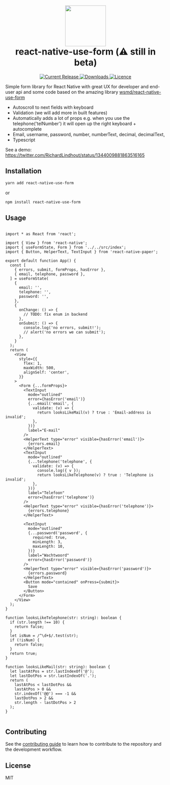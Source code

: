 
<h1 align="center">
  <img src="https://user-images.githubusercontent.com/6492229/120776507-9c7f1200-c524-11eb-905e-5ad46f2c2709.png" width="128">
  <br>
  react-native-use-form (⚠️ still in beta)
</h1>

<p align="center">
  <a href="https://www.npmjs.com/package/react-native-use-form">
    <img src="https://img.shields.io/npm/v/react-native-use-form.svg" alt="Current Release" />
  </a>
  <a href="https://www.npmjs.com/package/react-native-use-form">
    <img src="https://badgen.net/npm/dt/react-native-use-form" alt="Downloads" />
  </a>

  <a href="https://github.com/web-ridge/react-native-use-form/blob/master/LICENSE">
    <img src="https://img.shields.io/github/license/web-ridge/react-native-use-form.svg" alt="Licence">
  </a>
</p>

Simple form library for React Native with great UX for developer and end-user api and some code based on the amazing library [wsmd/react-native-use-form](https://github.com/wsmd/react-native-use-form)


- Autoscroll to next fields with keyboard
- Validation (we will add more in built features)
- Automatically adds a lot of props e.g. when you use the telephone('telNumber') it will open up the right keyboard + autocomplete
- Email, username, password, number, numberText, decimal, decimalText,
- Typescript

See a demo: https://twitter.com/RichardLindhout/status/1344009881863516165

## Installation

```sh
yarn add react-native-use-form
```
or
```sh
npm install react-native-use-form
```

## Usage
```tsx

import * as React from 'react';

import { View } from 'react-native';
import { useFormState, Form } from '../../src/index';
import { Button, HelperText, TextInput } from 'react-native-paper';

export default function App() {
  const [
    { errors, submit, formProps, hasError },
    { email, telephone, password },
  ] = useFormState(
    {
      email: '',
      telephone: '',
      password: '',
    },
    {
      onChange: () => {
        // TODO: fix enum in backend
      },
      onSubmit: () => {
        console.log('no errors, submit!');
        // alert('no errors we can submit');
      },
    }
  );
  return (
    <View
      style={{
        flex: 1,
        maxWidth: 500,
        alignSelf: 'center',
      }}
    >
      <Form {...formProps}>
        <TextInput
          mode="outlined"
          error={hasError('email')}
          {...email('email', {
            validate: (v) => {
              return looksLikeMail(v) ? true : 'Email-address is invalid';
            },
          })}
          label="E-mail"
        />
        <HelperText type="error" visible={hasError('email')}>
          {errors.email}
        </HelperText>
        <TextInput
          mode="outlined"
          {...telephone('telephone', {
            validate: (v) => {
              console.log({ v });
              return looksLikeTelephone(v) ? true : 'Telephone is invalid';
            },
          })}
          label="Telefoon"
          error={hasError('telephone')}
        />
        <HelperText type="error" visible={hasError('telephone')}>
          {errors.telephone}
        </HelperText>

        <TextInput
          mode="outlined"
          {...password('password', {
            required: true,
            minLength: 3,
            maxLength: 10,
          })}
          label="Wachtwoord"
          error={hasError('password')}
        />
        <HelperText type="error" visible={hasError('password')}>
          {errors.password}
        </HelperText>
        <Button mode="contained" onPress={submit}>
          Save
        </Button>
      </Form>
    </View>
  );
}

function looksLikeTelephone(str: string): boolean {
  if (str.length !== 10) {
    return false;
  }
  let isNum = /^\d+$/.test(str);
  if (!isNum) {
    return false;
  }
  return true;
}

function looksLikeMail(str: string): boolean {
  let lastAtPos = str.lastIndexOf('@');
  let lastDotPos = str.lastIndexOf('.');
  return (
    lastAtPos < lastDotPos &&
    lastAtPos > 0 &&
    str.indexOf('@@') === -1 &&
    lastDotPos > 2 &&
    str.length - lastDotPos > 2
  );
}


```

## Contributing

See the [contributing guide](CONTRIBUTING.md) to learn how to contribute to the repository and the development workflow.

## License

MIT
